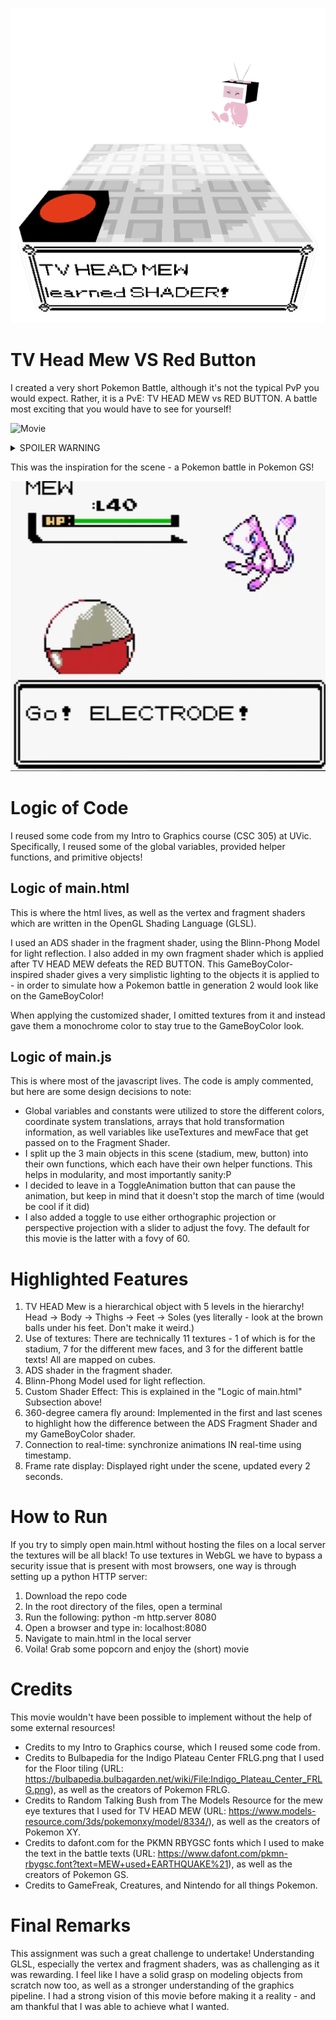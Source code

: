 ![Thumbnail](assets/Thumbnail.png)

# TV Head Mew VS Red Button

I created a very short Pokemon Battle, although it's not the typical PvP you would expect. Rather, it is a PvE: TV HEAD MEW vs RED BUTTON. A battle most exciting that you would have to see for yourself!

![Movie](https://github.com/user-attachments/assets/d5d073f7-9225-444f-b525-7c1017e50dde)

<details>
  <summary>SPOILER WARNING</summary>
  
  RED BUTTON's defeat becomes TV HEAD MEW's victory - as TV HEAD MEW discovers the power of the fragment shader! TV HEAD MEW changes the ADS Fragment shader to a GameBoyColor-inspired shader, the mechanisms of which are described in later sections!
  
</details>

This was the inspiration for the scene - a Pokemon battle in Pokemon GS!

![Inspiration](assets/inspiration_pokemon_gold_battle.PNG)

# Logic of Code

I reused some code from my Intro to Graphics course (CSC 305) at UVic. Specifically, I reused some of the global variables, provided helper functions, and primitive objects!

## Logic of main.html

This is where the html lives, as well as the vertex and fragment shaders which are written in the OpenGL Shading Language (GLSL).

I used an ADS shader in the fragment shader, using the Blinn-Phong Model for light reflection. I also added in my own fragment shader which is applied after TV HEAD MEW defeats the RED BUTTON. This GameBoyColor-inspired shader gives a very simplistic lighting to the objects it is applied to - in order to simulate how a Pokemon battle in generation 2 would look like on the GameBoyColor!

When applying the customized shader, I omitted textures from it and instead gave them a monochrome color to stay true to the GameBoyColor look.

## Logic of main.js

This is where most of the javascript lives. The code is amply commented, but here are some design decisions to note:

- Global variables and constants were utilized to store the different colors, coordinate system translations, arrays that hold transformation information, as well variables like useTextures and mewFace that get passed on to the Fragment Shader.
- I split up the 3 main objects in this scene (stadium, mew, button) into their own functions, which each have their own helper functions. This helps in modularity, and most importantly sanity:P
- I decided to leave in a ToggleAnimation button that can pause the animation, but keep in mind that it doesn't stop the march of time (would be cool if it did)
- I also added a toggle to use either orthographic projection or perspective projection with a slider to adjust the fovy. The default for this movie is the latter with a fovy of 60.

# Highlighted Features

1. TV HEAD Mew is a hierarchical object with 5 levels in the hierarchy! Head -> Body -> Thighs -> Feet -> Soles (yes literally - look at the brown balls under his feet. Don't make it weird.)
2. Use of textures: There are technically 11 textures - 1 of which is for the stadium, 7 for the different mew faces, and 3 for the different battle texts! All are mapped on cubes.
3. ADS shader in the fragment shader.
4. Blinn-Phong Model used for light reflection.
5. Custom Shader Effect: This is explained in the "Logic of main.html" Subsection above!
6. 360-degree camera fly around: Implemented in the first and last scenes to highlight how the difference between the ADS Fragment Shader and my GameBoyColor shader.
7. Connection to real-time: synchronize animations IN real-time using timestamp.
8. Frame rate display: Displayed right under the scene, updated every 2 seconds.

# How to Run

If you try to simply open main.html without hosting the files on a local server the textures will be all black! To use textures in WebGL we have to bypass a security issue that is present with most browsers, one way is through setting up a python HTTP server:

1. Download the repo code
2. In the root directory of the files, open a terminal
3. Run the following: python -m http.server 8080
4. Open a browser and type in: localhost:8080
5. Navigate to main.html in the local server
6. Voila! Grab some popcorn and enjoy the (short) movie

# Credits

This movie wouldn't have been possible to implement without the help of some external resources!

- Credits to my Intro to Graphics course, which I reused some code from.
- Credits to Bulbapedia for the Indigo Plateau Center FRLG.png that I used for the Floor tiling (URL: https://bulbapedia.bulbagarden.net/wiki/File:Indigo_Plateau_Center_FRLG.png), as well as the creators of Pokemon FRLG.
- Credits to Random Talking Bush from The Models Resource for the mew eye textures that I used for TV HEAD MEW (URL: https://www.models-resource.com/3ds/pokemonxy/model/8334/), as well as the creators of Pokemon XY.
- Credits to dafont.com for the PKMN RBYGSC fonts which I used to make the text in the battle texts (URL: https://www.dafont.com/pkmn-rbygsc.font?text=MEW+used+EARTHQUAKE%21), as well as the creators of Pokemon GS.
- Credits to GameFreak, Creatures, and Nintendo for all things Pokemon.

# Final Remarks

This assignment was such a great challenge to undertake! Understanding GLSL, especially the vertex and fragment shaders, was as challenging as it was rewarding. I feel like I have a solid grasp on modeling objects from scratch now too, as well as a stronger understanding of the graphics pipeline. I had a strong vision of this movie before making it a reality - and am thankful that I was able to achieve what I wanted.
